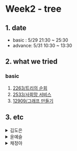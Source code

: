 # Week2 - tree

## 1. date
- basic : 5/29 21:30 ~ 25:30
- advance: 5/31 10:30 ~ 13:30

## 2. what we tried
### basic   
1. [2263/트리의 순회](https://www.acmicpc.net/problem/2263)
2. [2533/사회망 서비스](https://www.acmicpc.net/problem/2533)
3. [12909/그래프 만들기](https://www.acmicpc.net/problem/12909)

## 3. etc
<details>
<summary>김도은</summary>
<div markdown="1">       



</div>
</details>
<details>
<summary>윤예슬</summary>
<div markdown="1">       



</div>
</details>

<details>
<summary>채정아</summary>
<div markdown="1">       

1. [2263] 트리의 순회 
	* post order 를 루트 노드 찾기에만 사용하고 모든걸 inorder 로 해결하려 해서 틀렸음
</div>
</details>
